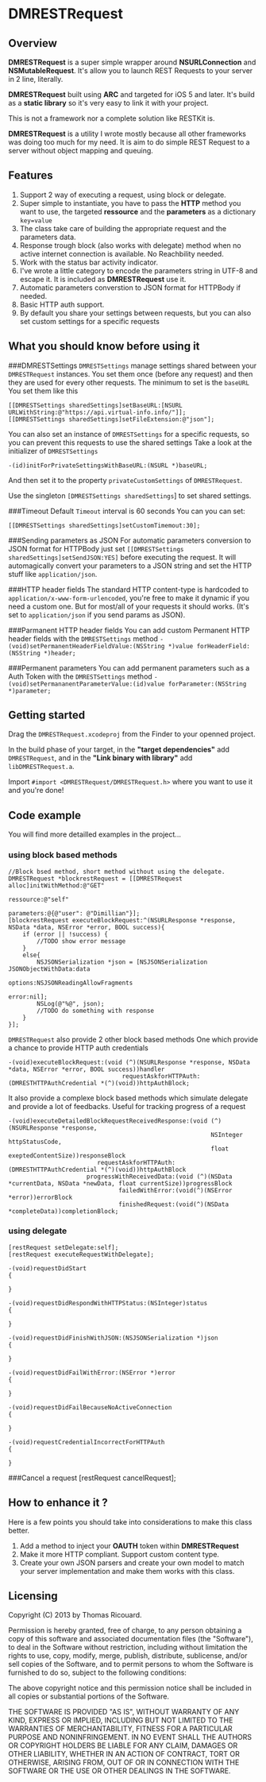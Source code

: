 # DMRESTRequest
## Overview
**DMRESTRequest** is a super simple wrapper around **NSURLConnection** and **NSMutableRequest**. 
It's allow you to launch REST Requests to your server in 2 line, literally. 

**DMRESTRequest** built using **ARC** and targeted for iOS 5 and later. It's build as a **static library** so it's very easy to link it with your project.

This is not a framework nor a complete solution like RESTKit is. 

**DMRESTRequest** is a utility I wrote mostly because all other frameworks was doing too much  for my need. It is aim to do simple REST Request to a server without object mapping and queuing.

## Features
1. Support 2 way of executing a request, using block or delegate. 
2. Super simple to instantiate, you have to pass the **HTTP** method you want to use, the targeted **ressource** and the **parameters** as a dictionary `key=value`
3. The class take care of building the appropriate request and the parameters data. 
4. Response trough block (also works with delegate) method when no active internet connection is available. No Reachbility needed. 
5. Work with the status bar activity indicator. 
6. I've wrote a little category to encode the parameters string in UTF-8 and escape it. It is included as **DMRESTRequest** use it. 
7. Automatic parameters converstion to JSON format for HTTPBody if needed. 
8. Basic HTTP auth support. 
9. By default you share your settings between requests, but you can also set custom settings for a specific requests

## What you should know before using it

###DMRESTSettings
`DMRESTSettings` manage settings shared between your `DMRESTRequest` instances.
You set them once (before any request) and then they are used for every other requests.
The minimum to set is the `baseURL`
You set them like this

	[[DMRESTSettings sharedSettings]setBaseURL:[NSURL URLWithString:@"https://api.virtual-info.info/"]];
	[[DMRESTSettings sharedSettings]setFileExtension:@"json"];
	
You can also set an instance of `DMRESTSettings` for a specific requests, so you can prevent this requests to use the shared settings
Take a look at the initializer of `DMRESTSettings`
	
	-(id)initForPrivateSettingsWithBaseURL:(NSURL *)baseURL;
                         
                    
And then set it to the property `privateCustomSettings` of `DMRESTRequest`.

Use the singleton `[DMRESTSettings sharedSettings`] to set shared settings.

###Timeout
Default `Timeout` interval is 60 seconds You can you can set:

`[[DMRESTSettings sharedSettings]setCustomTimemout:30];`

###Sending parameters as JSON
For automatic parameters conversion to JSON format for HTTPBody just set `[[DMRESTSettings sharedSettings]setSendJSON:YES]` before executing the request.
It will automagically convert your parameters to a JSON string and set the HTTP stuff like `application/json`.

###HTTP header fields
The standard HTTP content-type is hardcoded to `application/x-www-form-urlencoded`, you're free to make it dynamic if you need a custom one. But for most/all of your requests it should works. (It's set to `application/json` if you send params as JSON).


###Parmanent HTTP header fields
You can add custom Permanent HTTP header fields with the `DMRESTSettings` method
`- (void)setPermanentHeaderFieldValue:(NSString *)value forHeaderField:(NSString *)header;`

###Permanent parameters
You can add permanent parameters such as a Auth Token with the `DMRESTSettings` method
`- (void)setPermananentParameterValue:(id)value forParameter:(NSString *)parameter;`

## Getting started
Drag the `DMRESTRequest.xcodeproj` from the Finder to your openned project. 

In the build phase of your target, in the **"target dependencies"** add `DMRESTRequest`, and in the **"Link binary with library"** add `libDMRESTRequest.a`.

Import `#import <DMRESTRequest/DMRESTRequest.h>` where you want to use it and you're done!

## Code example
You will find more detailled examples in the project... 

### using block based methods

	//Block bsed method, short method without using the delegate. 
    DMRESTRequest *blockrestRequest = [[DMRESTRequest alloc]initWithMethod:@"GET" 
                                                            ressource:@"self"
                                                                parameters:@{@"user": @"Dimillian"}];
    [blockrestRequest executeBlockRequest:^(NSURLResponse *response, NSData *data, NSError *error, BOOL success){
        if (error || !success) {
            //TODO show error message
        }
        else{
            NSJSONSerialization *json = [NSJSONSerialization JSONObjectWithData:data
                                                                        options:NSJSONReadingAllowFragments
                                                                          error:nil];
            NSLog(@"%@", json);
            //TODO do something with response
        }
    }];
    
    
`DMRESTRequest` also provide 2 other block based methods
One which provide a chance to provide HTTP auth credentials


	-(void)executeBlockRequest:(void (^)(NSURLResponse *response, NSData *data, NSError *error, BOOL success))handler
                                    requestAskforHTTPAuth:(DMRESTHTTPAuthCredential *(^)(void))httpAuthBlock;
                                    
It also provide a complexe block based methods which simulate delegate and provide a lot of feedbacks. 
Useful for tracking progress of a request

	-(void)executeDetailedBlockRequestReceivedResponse:(void (^)(NSURLResponse *response,
                                                             NSInteger httpStatusCode,
                                                             float exeptedContentSize))responseBlock
                             requestAskforHTTPAuth:(DMRESTHTTPAuthCredential *(^)(void))httpAuthBlock
                          progressWithReceivedData:(void (^)(NSData *currentData, NSData *newData, float currentSize))progressBlock
                                   failedWithError:(void(^)(NSError *error))errorBlock
                                   finishedRequest:(void(^)(NSData *completeData))completionBlock;                                                                      
   
   
### using delegate 

	[restRequest setDelegate:self]; 
    [restRequest executeRequestWithDelegate]; 

	-(void)requestDidStart
	{
	   
	}
	
	-(void)requestDidRespondWithHTTPStatus:(NSInteger)status
	{
	 
	}
	
	-(void)requestDidFinishWithJSON:(NSJSONSerialization *)json
	{
	    
	}
	
	-(void)requestDidFailWithError:(NSError *)error
	{
	   
	}
	
	-(void)requestDidFailBecauseNoActiveConnection
	{
	    
	}
	
	-(void)requestCredentialIncorrectForHTTPAuth
	{
	    
	}
	
###Cancel a request
	[restRequest cancelRequest]; 
	

	
## How to enhance it ? 
Here is a few points you should take into considerations to make this class better.

1. Add a method to inject your **OAUTH** token within **DMRESTRequest**
2. Make it more HTTP compliant. Support custom content type. 
3. Create your own JSON parsers and create your own model to match your server implementation and make them works with this class. 

## Licensing 
Copyright (C) 2013 by Thomas Ricouard. 

Permission is hereby granted, free of charge, to any person obtaining a copy
of this software and associated documentation files (the "Software"), to deal
in the Software without restriction, including without limitation the rights
to use, copy, modify, merge, publish, distribute, sublicense, and/or sell
copies of the Software, and to permit persons to whom the Software is
furnished to do so, subject to the following conditions:

The above copyright notice and this permission notice shall be included in
all copies or substantial portions of the Software.

THE SOFTWARE IS PROVIDED "AS IS", WITHOUT WARRANTY OF ANY KIND, EXPRESS OR
IMPLIED, INCLUDING BUT NOT LIMITED TO THE WARRANTIES OF MERCHANTABILITY,
FITNESS FOR A PARTICULAR PURPOSE AND NONINFRINGEMENT. IN NO EVENT SHALL THE
AUTHORS OR COPYRIGHT HOLDERS BE LIABLE FOR ANY CLAIM, DAMAGES OR OTHER
LIABILITY, WHETHER IN AN ACTION OF CONTRACT, TORT OR OTHERWISE, ARISING FROM,
OUT OF OR IN CONNECTION WITH THE SOFTWARE OR THE USE OR OTHER DEALINGS IN
THE SOFTWARE.